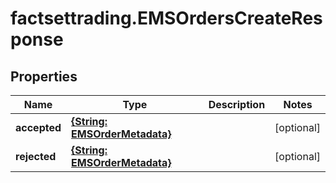 # factsettrading.EMSOrdersCreateResponse

## Properties

Name | Type | Description | Notes
------------ | ------------- | ------------- | -------------
**accepted** | [**{String: EMSOrderMetadata}**](EMSOrderMetadata.md) |  | [optional] 
**rejected** | [**{String: EMSOrderMetadata}**](EMSOrderMetadata.md) |  | [optional] 


